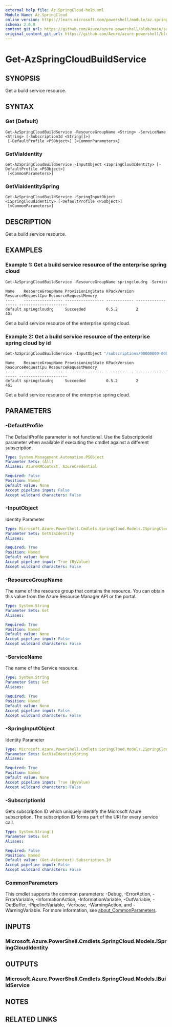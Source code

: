 ```yaml
---
external help file: Az.SpringCloud-help.xml
Module Name: Az.SpringCloud
online version: https://learn.microsoft.com/powershell/module/az.springcloud/get-azspringcloudbuildservice
schema: 2.0.0
content_git_url: https://github.com/Azure/azure-powershell/blob/main/src/SpringCloud/SpringCloud/help/Get-AzSpringCloudBuildService.md
original_content_git_url: https://github.com/Azure/azure-powershell/blob/main/src/SpringCloud/SpringCloud/help/Get-AzSpringCloudBuildService.md
---
```


# Get-AzSpringCloudBuildService

## SYNOPSIS
Get a build service resource.

## SYNTAX

### Get (Default)
```
Get-AzSpringCloudBuildService -ResourceGroupName <String> -ServiceName <String> [-SubscriptionId <String[]>]
 [-DefaultProfile <PSObject>] [<CommonParameters>]
```

### GetViaIdentity
```
Get-AzSpringCloudBuildService -InputObject <ISpringCloudIdentity> [-DefaultProfile <PSObject>]
 [<CommonParameters>]
```

### GetViaIdentitySpring
```
Get-AzSpringCloudBuildService -SpringInputObject <ISpringCloudIdentity> [-DefaultProfile <PSObject>]
 [<CommonParameters>]
```

## DESCRIPTION
Get a build service resource.

## EXAMPLES

### Example 1: Get a build service resource of the enterprise spring cloud
```powershell
Get-AzSpringCloudBuildService -ResourceGroupName springcloudrg -ServiceName sspring-portal01
```

```output
Name    ResourceGroupName ProvisioningState KPackVersion ResourceRequestCpu ResourceRequestMemory
----    ----------------- ----------------- ------------ ------------------ ---------------------
default springcloudrg     Succeeded         0.5.2        2                  4Gi
```

Get a build service resource of the enterprise spring cloud.

### Example 2: Get a build service resource of the enterprise spring cloud by id
```powershell
Get-AzSpringCloudBuildService -InputObject "/subscriptions/00000000-0000-0000-0000-000000000000/resourceGroups/springcloudrg/providers/Microsoft.AppPlatform/Spring/sspring-portal01/buildServices/default"
```

```output
Name    ResourceGroupName ProvisioningState KPackVersion ResourceRequestCpu ResourceRequestMemory
----    ----------------- ----------------- ------------ ------------------ ---------------------
default springcloudrg     Succeeded         0.5.2        2                  4Gi
```

Get a build service resource of the enterprise spring cloud.

## PARAMETERS

### -DefaultProfile
The DefaultProfile parameter is not functional.
Use the SubscriptionId parameter when available if executing the cmdlet against a different subscription.

```yaml
Type: System.Management.Automation.PSObject
Parameter Sets: (All)
Aliases: AzureRMContext, AzureCredential

Required: False
Position: Named
Default value: None
Accept pipeline input: False
Accept wildcard characters: False
```

### -InputObject
Identity Parameter

```yaml
Type: Microsoft.Azure.PowerShell.Cmdlets.SpringCloud.Models.ISpringCloudIdentity
Parameter Sets: GetViaIdentity
Aliases:

Required: True
Position: Named
Default value: None
Accept pipeline input: True (ByValue)
Accept wildcard characters: False
```

### -ResourceGroupName
The name of the resource group that contains the resource.
You can obtain this value from the Azure Resource Manager API or the portal.

```yaml
Type: System.String
Parameter Sets: Get
Aliases:

Required: True
Position: Named
Default value: None
Accept pipeline input: False
Accept wildcard characters: False
```

### -ServiceName
The name of the Service resource.

```yaml
Type: System.String
Parameter Sets: Get
Aliases:

Required: True
Position: Named
Default value: None
Accept pipeline input: False
Accept wildcard characters: False
```

### -SpringInputObject
Identity Parameter

```yaml
Type: Microsoft.Azure.PowerShell.Cmdlets.SpringCloud.Models.ISpringCloudIdentity
Parameter Sets: GetViaIdentitySpring
Aliases:

Required: True
Position: Named
Default value: None
Accept pipeline input: True (ByValue)
Accept wildcard characters: False
```

### -SubscriptionId
Gets subscription ID which uniquely identify the Microsoft Azure subscription.
The subscription ID forms part of the URI for every service call.

```yaml
Type: System.String[]
Parameter Sets: Get
Aliases:

Required: False
Position: Named
Default value: (Get-AzContext).Subscription.Id
Accept pipeline input: False
Accept wildcard characters: False
```

### CommonParameters
This cmdlet supports the common parameters: -Debug, -ErrorAction, -ErrorVariable, -InformationAction, -InformationVariable, -OutVariable, -OutBuffer, -PipelineVariable, -Verbose, -WarningAction, and -WarningVariable. For more information, see [about_CommonParameters](http://go.microsoft.com/fwlink/?LinkID=113216).

## INPUTS

### Microsoft.Azure.PowerShell.Cmdlets.SpringCloud.Models.ISpringCloudIdentity

## OUTPUTS

### Microsoft.Azure.PowerShell.Cmdlets.SpringCloud.Models.IBuildService

## NOTES

## RELATED LINKS
